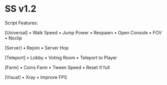 # SS v1.2
Script Features:

[Universal]
• Walk Speed
• Jump Power
• Respawn
• Open Console
• FOV
• Noclip

[Server]
• Rejoin
• Server Hop

[Teleport]
• Lobby
• Voting Room
• Teleport to Player

[Farm]
• Coins Farm
• Tween Speed
• Reset if full

[Visual]
• Xray
• Improve FPS
